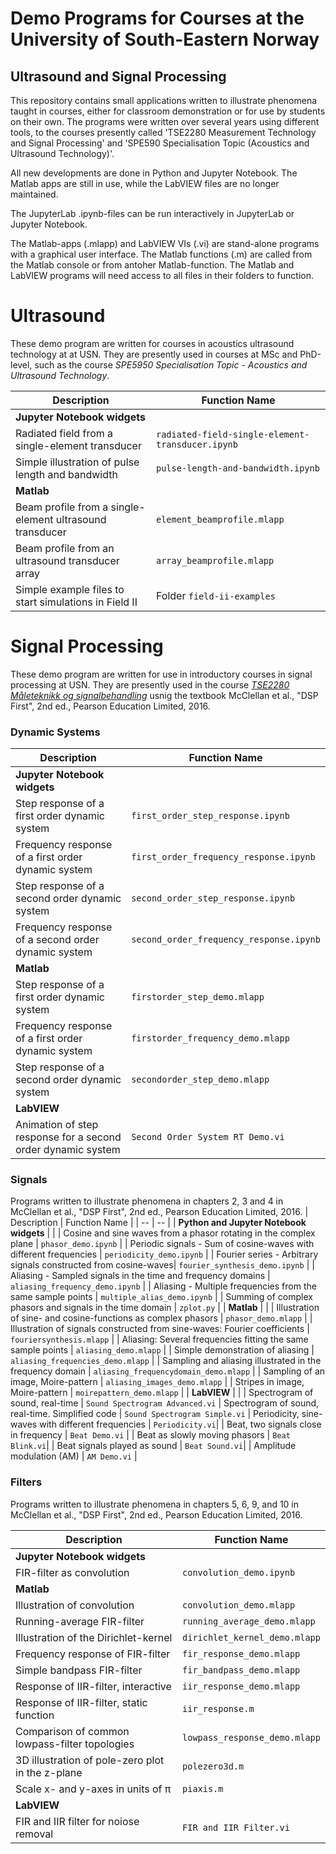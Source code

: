 # Demo Programs for Courses at the University of South-Eastern Norway

## Ultrasound and Signal Processing

This repository contains small applications written to illustrate phenomena taught in courses, either for classroom demonstration or for use by students on their own. 
The programs were written over several years using different tools, to the courses presently called  'TSE2280 Measurement Technology and Signal Processing' and 'SPE590 Specialisation Topic (Acoustics and Ultrasound Technology)'.

All new developments are done in Python and Jupyter Notebook. The Matlab apps are still in use, while the LabVIEW files are no longer maintained.

The JupyterLab .ipynb-files can be run interactively in JupyterLab or Jupyter Notebook.

The Matlab-apps (.mlapp)  and LabVIEW VIs (.vi) are stand-alone programs with a graphical user interface.
The Matlab functions (.m) are called from the Matlab console or from antoher Matlab-function.
The Matlab and LabVIEW programs will need access to all files in their folders to function.


#  Ultrasound
These demo program are written for courses in acoustics  ultrasound technology at at USN. They are presently used in courses at MSc and PhD-level, such as the course *SPE5950 Specialisation Topic - Acoustics and Ultrasound Technology*.

| Description  | Function Name | 
| -- | -- |
| **Jupyter Notebook widgets** | | 
| Radiated field from a single-element transducer             |  `radiated-field-single-element-transducer.ipynb` |
| Simple illustration of pulse length and bandwidth           | `pulse-length-and-bandwidth.ipynb` |
|  **Matlab** | |
| Beam profile from a single-element ultrasound transducer    | `element_beamprofile.mlapp` |
| Beam profile from an ultrasound transducer array            | `array_beamprofile.mlapp`  |
| Simple example files to start simulations in Field II       |  Folder `field-ii-examples`   |
  
# Signal Processing
These demo program are written for use in introductory courses in signal processing at USN. They are presently used in the course [*TSE2280 Måleteknikk og signalbehandling*](https://www.usn.no/studier/studie-og-emneplaner/#/emne/TSE2280_1_2024_V%C3%85R) usnig the textbook  McClellan et al., "DSP First", 2nd ed., Pearson Education Limited, 2016.

### Dynamic Systems
| Description  | Function Name | 
| -- | -- |
| **Jupyter Notebook widgets** | | 
| Step response of a first order dynamic system        |  `first_order_step_response.ipynb` |
| Frequency response of a first order dynamic system   |  `first_order_frequency_response.ipynb` |
| Step response of a second order dynamic system       |  `second_order_step_response.ipynb` |
| Frequency response of a second order dynamic system  |  `second_order_frequency_response.ipynb` |
| **Matlab** | | |
| Step response of a first order dynamic system         | `firstorder_step_demo.mlapp` |
| Frequency response of a first order dynamic system    | `firstorder_frequency_demo.mlapp` |
| Step response of a second order dynamic system        | `secondorder_step_demo.mlapp` |
| **LabVIEW** | |
| Animation of step response for a second order dynamic system  | `Second Order System RT Demo.vi` |

### Signals 
Programs written to illustrate phenomena in chapters 2, 3 and 4 in McClellan et al., "DSP First", 2nd ed., Pearson Education Limited, 2016.
| Description  | Function Name | 
| -- | -- |
| **Python and Jupyter Notebook widgets** | | 
| Cosine and sine waves from a phasor rotating in the complex plane  | `phasor_demo.ipynb` |
| Periodic signals - Sum of cosine-waves with different frequencies  | `periodicity_demo.ipynb` |
| Fourier series - Arbitrary signals constructed from cosine-waves| `fourier_synthesis_demo.ipynb` |
| Aliasing - Sampled signals in the time and frequency domains  | `aliasing_frequency_demo.ipynb` |
| Aliasing - Multiple frequencies from the same sample points   | `multiple_alias_demo.ipynb` |
| Summing of complex phasors and signals in the time domain | `zplot.py` |
| **Matlab** | | 
| Illustration of sine- and cosine-functions as complex phasors | `phasor_demo.mlapp` |
| Illustration of signals constructed from sine-waves: Fourier coefficients   | `fouriersynthesis.mlapp` |
| Aliasing: Several frequencies fitting the same sample points   | `aliasing_demo.mlapp` |
| Simple demonstration of aliasing                               | `aliasing_frequencies_demo.mlapp` |
| Sampling and aliasing illustrated in the frequency domain      | `aliasing_frequencydomain_demo.mlapp` |
| Sampling of an image, Moire-pattern                            | `aliasing_images_demo.mlapp` |
| Stripes in image, Moire-pattern                                | `moirepattern_demo.mlapp` |
| **LabVIEW** | | 
| Spectrogram of sound, real-time                                | `Sound Spectrogram Advanced.vi`
| Spectrogram of sound, real-time. Simplified code               | `Sound Spectrogram Simple.vi`
| Periodicity, sine-waves with different frequencies             | `Periodicity.vi`|
| Beat, two signals close in frequency            | `Beat Demo.vi` |
| Beat as slowly moving phasors                   |  `Beat Blink.vi`|
| Beat signals played as sound                    |  `Beat Sound.vi`|
| Amplitude modulation (AM)                       |  `AM Demo.vi` |

### Filters
Programs written to illustrate phenomena in chapters 5, 6, 9, and 10 in McClellan et al., "DSP First", 2nd ed., Pearson Education Limited, 2016.

| Description  | Function Name | 
| -- | -- |
| **Jupyter Notebook widgets** | | 
| FIR-filter as convolution                         | `convolution_demo.ipynb` |
| **Matlab** | |
| Illustration of convolution                       | `convolution_demo.mlapp` |
| Running-average FIR-filter                        | `running_average_demo.mlapp` |
| Illustration of the Dirichlet-kernel              |  `dirichlet_kernel_demo.mlapp` |
| Frequency response of FIR-filter                  | `fir_response_demo.mlapp` |
| Simple bandpass FIR-filter                        | `fir_bandpass_demo.mlapp` |
| Response of IIR-filter, interactive               | `iir_response_demo.mlapp`  |
| Response of IIR-filter, static function           | `iir_response.m`  |
| Comparison of common lowpass-filter topologies    | `lowpass_response_demo.mlapp` |
| 3D illustration of pole-zero plot in the z-plane  |  `polezero3d.m` |
| Scale x- and y-axes in units of &pi;              | `piaxis.m` |
| **LabVIEW** | |
| FIR and IIR filter for noiose removal           | `FIR and IIR Filter.vi`|

